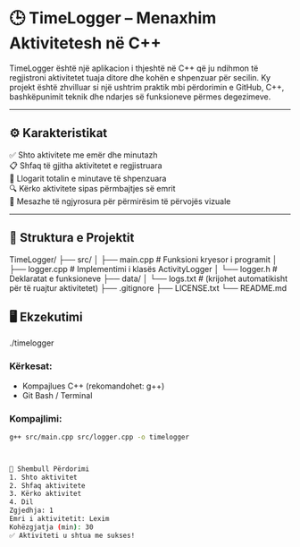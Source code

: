 # 🕒 TimeLogger – Menaxhim Aktivitetesh në C++

TimeLogger është një aplikacion i thjeshtë në C++ që ju ndihmon të regjistroni aktivitetet tuaja ditore dhe kohën e shpenzuar për secilin. Ky projekt është zhvilluar si një ushtrim praktik mbi përdorimin e GitHub, C++, bashkëpunimit teknik dhe ndarjes së funksioneve përmes degezimeve.

---

## ⚙️ Karakteristikat

✅ Shto aktivitete me emër dhe minutazh  
📋 Shfaq të gjitha aktivitetet e regjistruara  
🧮 Llogarit totalin e minutave të shpenzuara  
🔍 Kërko aktivitete sipas përmbajtjes së emrit  
🎨 Mesazhe të ngjyrosura për përmirësim të përvojës vizuale

---

## 📁 Struktura e Projektit

TimeLogger/
├── src/
│ ├── main.cpp # Funksioni kryesor i programit
│ ├── logger.cpp # Implementimi i klasës ActivityLogger
│ └── logger.h # Deklaratat e funksioneve
├── data/
│ └── logs.txt # (krijohet automatikisht për të ruajtur aktivitetet)
├── .gitignore
├── LICENSE.txt
└── README.md


## 🖥️ Ekzekutimi
./timelogger

### Kërkesat:
- Kompajlues C++ (rekomandohet: g++)
- Git Bash / Terminal

### Kompajlimi:
```bash
g++ src/main.cpp src/logger.cpp -o timelogger



🧪 Shembull Përdorimi
1. Shto aktivitet
2. Shfaq aktivitete
3. Kërko aktivitet
4. Dil
Zgjedhja: 1
Emri i aktivitetit: Lexim
Kohëzgjatja (min): 30
✅ Aktiviteti u shtua me sukses!